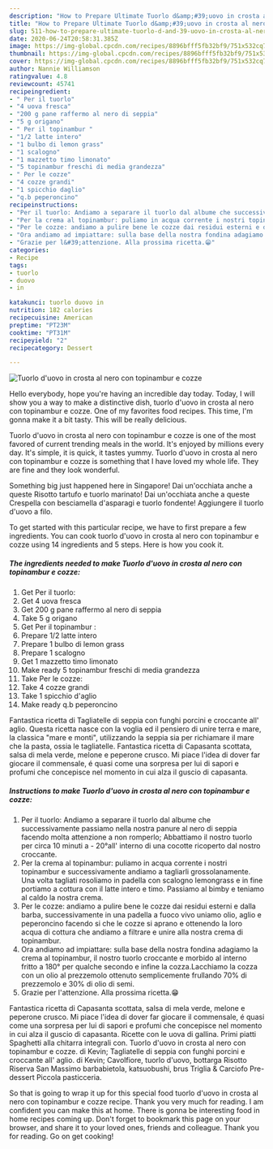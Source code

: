 ```yaml
---
description: "How to Prepare Ultimate Tuorlo d&amp;#39;uovo in crosta al nero con topinambur e cozze"
title: "How to Prepare Ultimate Tuorlo d&amp;#39;uovo in crosta al nero con topinambur e cozze"
slug: 511-how-to-prepare-ultimate-tuorlo-d-and-39-uovo-in-crosta-al-nero-con-topinambur-e-cozze
date: 2020-06-24T20:58:31.385Z
image: https://img-global.cpcdn.com/recipes/8896bfff5fb32bf9/751x532cq70/tuorlo-duovo-in-crosta-al-nero-con-topinambur-e-cozze-recipe-main-photo.jpg
thumbnail: https://img-global.cpcdn.com/recipes/8896bfff5fb32bf9/751x532cq70/tuorlo-duovo-in-crosta-al-nero-con-topinambur-e-cozze-recipe-main-photo.jpg
cover: https://img-global.cpcdn.com/recipes/8896bfff5fb32bf9/751x532cq70/tuorlo-duovo-in-crosta-al-nero-con-topinambur-e-cozze-recipe-main-photo.jpg
author: Nannie Williamson
ratingvalue: 4.8
reviewcount: 45741
recipeingredient:
- " Per il tuorlo"
- "4 uova fresca"
- "200 g pane raffermo al nero di seppia"
- "5 g origano"
- " Per il topinambur "
- "1/2 latte intero"
- "1 bulbo di lemon grass"
- "1 scalogno"
- "1 mazzetto timo limonato"
- "5 topinambur freschi di media grandezza"
- " Per le cozze"
- "4 cozze grandi"
- "1 spicchio daglio"
- "q.b peperoncino"
recipeinstructions:
- "Per il tuorlo: Andiamo a separare il tuorlo dal albume che successivamente passiamo nella nostra panure al nero di seppia facendo molta attenzione a non romperlo; Abbattiamo il nostro tuorlo per circa 10 minuti a - 20°all&#39; interno di una cocotte ricoperto dal nostro croccante."
- "Per la crema al topinambur: puliamo in acqua corrente i nostri topinambur e successivamente andiamo a tagliarli grossolanamente. Una volta tagliati rosoliamo in padella con scalogno lemongrass e in fine portiamo a cottura con il latte intero e timo. Passiamo al bimby e teniamo al caldo la nostra crema."
- "Per le cozze: andiamo a pulire bene le cozze dai residui esterni e dalla barba, successivamente in una padella a fuoco vivo uniamo olio, aglio e peperoncino facendo si che le cozze si aprano e ottenendo la loro acqua di cottura che andiamo a filtrare e unire alla nostra crema di topinambur."
- "Ora andiamo ad impiattare: sulla base della nostra fondina adagiamo la crema al topinambur, il nostro tuorlo croccante e morbido al interno fritto a 180° per qualche secondo e infine la cozza.Lacchiamo la cozza con un olio al prezzemolo ottenuto semplicemente frullando 70% di prezzemolo e 30% di olio di semi."
- "Grazie per l&#39;attenzione. Alla prossima ricetta.😁"
categories:
- Recipe
tags:
- tuorlo
- duovo
- in

katakunci: tuorlo duovo in 
nutrition: 182 calories
recipecuisine: American
preptime: "PT23M"
cooktime: "PT31M"
recipeyield: "2"
recipecategory: Dessert

---
```



![Tuorlo d&#39;uovo in crosta al nero con topinambur e cozze](https://img-global.cpcdn.com/recipes/8896bfff5fb32bf9/751x532cq70/tuorlo-duovo-in-crosta-al-nero-con-topinambur-e-cozze-recipe-main-photo.jpg)

Hello everybody, hope you're having an incredible day today. Today, I will show you a way to make a distinctive dish, tuorlo d&#39;uovo in crosta al nero con topinambur e cozze. One of my favorites food recipes. This time, I'm gonna make it a bit tasty. This will be really delicious.

Tuorlo d&#39;uovo in crosta al nero con topinambur e cozze is one of the most favored of current trending meals in the world. It's enjoyed by millions every day. It's simple, it is quick, it tastes yummy. Tuorlo d&#39;uovo in crosta al nero con topinambur e cozze is something that I have loved my whole life. They are fine and they look wonderful.

Something big just happened here in Singapore! Dai un&#39;occhiata anche a queste Risotto tartufo e tuorlo marinato! Dai un&#39;occhiata anche a queste Crespella con besciamella d&#39;asparagi e tuorlo fondente! Aggiungere il tuorlo d&#39;uovo a filo.


To get started with this particular recipe, we have to first prepare a few ingredients. You can cook tuorlo d&#39;uovo in crosta al nero con topinambur e cozze using 14 ingredients and 5 steps. Here is how you cook it.

<!--inarticleads1-->

##### The ingredients needed to make Tuorlo d&#39;uovo in crosta al nero con topinambur e cozze:

1. Get  Per il tuorlo:
1. Get 4 uova fresca
1. Get 200 g pane raffermo al nero di seppia
1. Take 5 g origano
1. Get  Per il topinambur :
1. Prepare 1/2 latte intero
1. Prepare 1 bulbo di lemon grass
1. Prepare 1 scalogno
1. Get 1 mazzetto timo limonato
1. Make ready 5 topinambur freschi di media grandezza
1. Take  Per le cozze:
1. Take 4 cozze grandi
1. Take 1 spicchio d&#39;aglio
1. Make ready q.b peperoncino


Fantastica ricetta di Tagliatelle di seppia con funghi porcini e croccante all&#39; aglio. Questa ricetta nasce con la voglia ed il pensiero di unire terra e mare, la classica &#34;mare e monti&#34;, utilizzando la seppia sia per richiamare il mare che la pasta, ossia le tagliatelle. Fantastica ricetta di Capasanta scottata, salsa di mela verde, melone e peperone crusco. Mi piace l&#39;idea di dover far giocare il commensale, é quasi come una sorpresa per lui di sapori e profumi che concepisce nel momento in cui alza il guscio di capasanta. 

<!--inarticleads2-->

##### Instructions to make Tuorlo d&#39;uovo in crosta al nero con topinambur e cozze:

1. Per il tuorlo: Andiamo a separare il tuorlo dal albume che successivamente passiamo nella nostra panure al nero di seppia facendo molta attenzione a non romperlo; Abbattiamo il nostro tuorlo per circa 10 minuti a - 20°all&#39; interno di una cocotte ricoperto dal nostro croccante.
1. Per la crema al topinambur: puliamo in acqua corrente i nostri topinambur e successivamente andiamo a tagliarli grossolanamente. Una volta tagliati rosoliamo in padella con scalogno lemongrass e in fine portiamo a cottura con il latte intero e timo. Passiamo al bimby e teniamo al caldo la nostra crema.
1. Per le cozze: andiamo a pulire bene le cozze dai residui esterni e dalla barba, successivamente in una padella a fuoco vivo uniamo olio, aglio e peperoncino facendo si che le cozze si aprano e ottenendo la loro acqua di cottura che andiamo a filtrare e unire alla nostra crema di topinambur.
1. Ora andiamo ad impiattare: sulla base della nostra fondina adagiamo la crema al topinambur, il nostro tuorlo croccante e morbido al interno fritto a 180° per qualche secondo e infine la cozza.Lacchiamo la cozza con un olio al prezzemolo ottenuto semplicemente frullando 70% di prezzemolo e 30% di olio di semi.
1. Grazie per l&#39;attenzione. Alla prossima ricetta.😁


Fantastica ricetta di Capasanta scottata, salsa di mela verde, melone e peperone crusco. Mi piace l&#39;idea di dover far giocare il commensale, é quasi come una sorpresa per lui di sapori e profumi che concepisce nel momento in cui alza il guscio di capasanta. Ricette con le uova di gallina. Primi piatti Spaghetti alla chitarra integrali con. Tuorlo d&#39;uovo in crosta al nero con topinambur e cozze. di Kevin; Tagliatelle di seppia con funghi porcini e croccante all&#39; aglio. di Kevin; Cavolfiore, tuorlo d&#39;uovo, bottarga Risotto Riserva San Massimo barbabietola, katsuobushi, brus Triglia &amp; Carciofo Pre-dessert Piccola pasticceria. 

So that is going to wrap it up for this special food tuorlo d&#39;uovo in crosta al nero con topinambur e cozze recipe. Thank you very much for reading. I am confident you can make this at home. There is gonna be interesting food in home recipes coming up. Don't forget to bookmark this page on your browser, and share it to your loved ones, friends and colleague. Thank you for reading. Go on get cooking!
